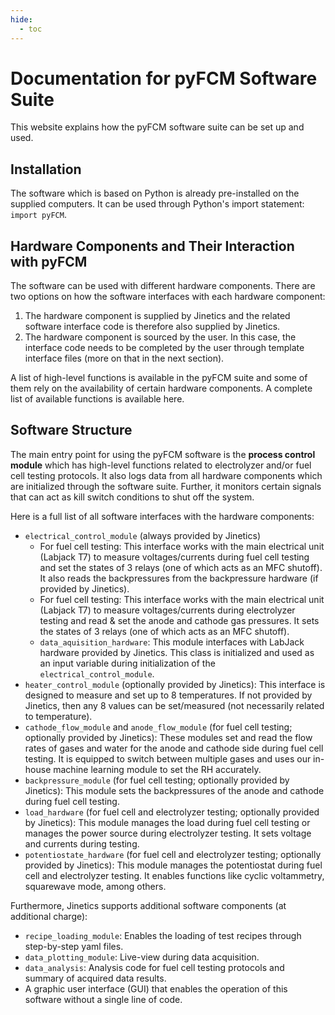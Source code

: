 ```yaml
---
hide:
  - toc
---
```


# Documentation for pyFCM Software Suite

This website explains how the pyFCM software suite can be set up and used.

## Installation

The software which is based on Python is already pre-installed on the supplied computers. 
It can be used through Python's import statement: `import pyFCM`.

## Hardware Components and Their Interaction with pyFCM

The software can be used with different hardware components. There are two options on how the software interfaces 
with each hardware component:

1. The hardware component is supplied by Jinetics and the related software interface code is therefore also 
supplied by Jinetics.
2. The hardware component is sourced by the user. In this case, the interface code needs to be completed by 
the user through template interface files (more on that in the next section).

A list of high-level functions is available in the pyFCM suite and some of them rely on the availability of 
certain hardware components. A complete list of available functions is available here.

## Software Structure

The main entry point for using the pyFCM software is the **process control module** which has high-level functions
related to electrolyzer and/or fuel cell testing protocols. It also logs data from all hardware components which are 
initialized through the software suite. Further, it monitors certain signals that can act as kill switch conditions to
shut off the system.

Here is a full list of all software interfaces with the hardware components:

- `electrical_control_module` (always provided by Jinetics)
    - For fuel cell testing: This interface works with the 
main electrical unit (Labjack T7) to measure voltages/currents during fuel cell testing and set the states of 
3 relays (one of which acts as an MFC shutoff). It also reads the backpressures from the backpressure 
hardware (if provided by Jinetics).
    - For fuel cell testing: This interface works with the 
main electrical unit (Labjack T7) to measure voltages/currents during electrolyzer testing and read & set the 
anode and cathode gas pressures. It sets the states of 3 relays (one of which acts as an MFC shutoff).
    - `data_aquisition_hardware`: This module interfaces with LabJack hardware provided by Jinetics. 
This class is initialized and used as an input variable during initialization of 
the `electrical_control_module`.
- `heater_control_module` (optionally provided by Jinetics): This interface is designed to measure and set up
to 8 temperatures. If not provided by Jinetics, then any 8 values can be set/measured (not necessarily related to 
temperature).
- `cathode_flow_module` and `anode_flow_module` (for fuel cell testing; optionally provided by Jinetics): These modules
set and read the flow rates of gases and water for the anode and cathode side during fuel cell testing. It is equipped 
to switch between multiple gases and uses our in-house machine learning module to set the RH accurately.
- `backpressure_module` (for fuel cell testing; optionally provided by Jinetics): This module sets the backpressures 
of the anode and cathode during fuel cell testing.
- `load_hardware` (for fuel cell and electrolyzer testing; optionally provided by Jinetics): This module manages the 
load during fuel cell testing or manages the power source during electrolyzer testing. It sets voltage and currents 
during testing.
- `potentiostate_hardware` (for fuel cell and electrolyzer testing; optionally provided by Jinetics): This module manages
the potentiostat during fuel cell and electrolyzer testing. It enables functions like cyclic voltammetry, 
squarewave mode, among others.

Furthermore, Jinetics supports additional software components (at additional charge):

- `recipe_loading_module`: Enables the loading of test recipes through step-by-step yaml files.
- `data_plotting_module`: Live-view during data acquisition.
- `data_analysis`: Analysis code for fuel cell testing protocols and summary of acquired data results.
- A graphic user interface (GUI) that enables the operation of this software without a single line of code.
